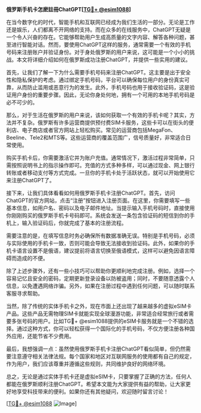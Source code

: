 **俄罗斯手机卡怎麽註冊ChatGPT[[TG💪+ @esim1088](https://t.me/s/esim1088)]**

在当今数字化的时代，智能手机和互联网已经成为我们生活的一部分。无论是工作还是娱乐，人们都离不开网络的支持。而在众多的在线服务中，ChatGPT无疑是一个令人兴奋的存在。它能够帮助用户生成高质量的文字内容、解答各种问题，甚至进行智能对话。然而，要使用ChatGPT这样的服务，通常需要一个有效的手机号码来注册账户并验证身份。对于身处俄罗斯的用户来说，这可能是一个小小的挑战。本文将详细介绍如何在俄罗斯成功注册ChatGPT，并提供一些实用的建议。

首先，让我们了解一下为什么需要手机号码来注册ChatGPT。这主要是出于安全性和隐私保护的考虑。通过绑定手机号码，平台可以确保每位用户的身份真实可靠，从而防止滥用或恶意行为的发生。此外，手机号码也用于接收验证码，这是验证用户身份的重要步骤。因此，无论你身处何地，拥有一个可用的本地手机号码是必不可少的。

那么，对于生活在俄罗斯的用户来说，该如何获取一个有效的手机卡呢？其实，方法并不复杂。俄罗斯有许多运营商提供预付费SIM卡服务，这些卡可以在街头的便利店、电子商店或者官方网站上轻松购买。常见的运营商包括MegaFon、Beeline、Tele2和MTS等。这些运营商的覆盖范围广，信号质量好，非常适合日常使用。

购买手机卡后，你需要激活它并为账户充值。通常情况下，激活过程非常简单，只需按照说明书上的指示操作即可。充值的方式多种多样，可以通过现金、网上银行转账或者移动支付等方式完成。一旦你的手机卡处于活跃状态，就可以开始使用它来注册ChatGPT了。

接下来，让我们具体看看如何用俄罗斯手机卡注册ChatGPT。首先，访问ChatGPT的官方网站，点击“注册”按钮进入注册页面。在这里，你需要填写一些基本信息，如用户名、密码以及电子邮件地址。当提示输入手机号码时，直接使用你刚刚购买的俄罗斯手机卡号码即可。系统会发送一条包含验证码的短信到你的手机上，输入验证码后，你就完成了基本的注册流程。

需要注意的是，在填写信息时务必确保所有数据准确无误。特别是手机号码，必须与实际使用的手机卡一致，否则可能会导致无法接收到验证码。此外，如果你的手机卡语言设置不是俄语，建议提前将语言切换至俄语模式，这样可以避免因语言障碍而造成的不便。

除了上述步骤外，还有一些小技巧可以帮助你更顺利地完成注册。例如，选择一个容易记忆且安全的密码，定期更新登录设备以防被盗用；同时，不要随意透露个人信息，以免遭遇网络诈骗。另外，如果在注册过程中遇到任何问题，可以随时联系客服寻求帮助。

当然，除了传统的实体手机卡之外，现在市面上还出现了越来越多的虚拟eSIM卡产品。这些产品无需物理SIM卡就能实现全球漫游功能，非常适合经常旅行或者需要多张号码的用户。比如TG💪+ @esim1088提供的eSIM卡服务就是一个不错的选择。通过这种方式，你可以轻松获得一个国际化的手机号码，不仅方便注册各种国外应用，还能节省不少费用。

最后，我想强调一点：虽然使用俄罗斯手机卡注册ChatGPT看似简单，但仍然需要注意遵守相关法律法规。每个国家和地区对互联网服务的使用都有自己的规定，作为用户，我们应该尊重并遵循这些规则，共同维护良好的网络环境。

总之，无论是通过实体手机卡还是虚拟eSIM卡，只要掌握了正确的方法，任何人都能在俄罗斯顺利注册ChatGPT。希望本文能为大家提供有益的帮助，让大家更好地享受科技带来的便利。如果你还有其他疑问，欢迎随时留言讨论！

[[TG💪+ @esim1088](https://t.me/s/esim1088) ![Image](https://i.postimg.cc/4NQfJmqS/Snipaste-2025-05-13-00-14-12.png)]